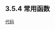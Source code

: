 ## 3.5.4 常用函数

[代码](../../../../../elementary/src/main/java/cn/kk/elementary/anim/property/object/AnimatorSetCommonFuncsActivity.kt)